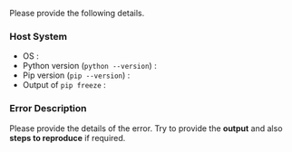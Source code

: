 Please provide the following details.

### Host System

- OS :
- Python version (`python --version`) :
- Pip version (`pip --version`) :
- Output of `pip freeze` :

### Error Description

Please provide the details of the error. Try to provide the **output** and also **steps to reproduce** if required.
